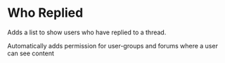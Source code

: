 # Who Replied

Adds a list to show users who have replied to a thread.

Automatically adds permission for user-groups and forums where a user can see content
